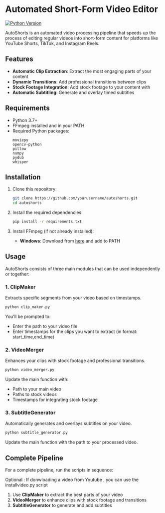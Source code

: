 # Automated Short-Form Video Editor

[![Python Version](https://img.shields.io/badge/python-3.12.8%2B-blue.svg)](https://www.python.org/downloads/)

AutoShorts is an automated video processing pipeline that speeds up the process of editing regular videos into short-form content for platforms like YouTube Shorts, TikTok, and Instagram Reels.

##  Features

- **Automatic Clip Extraction**: Extract the most engaging parts of your content
- **Dynamic Transitions**: Add professional transitions between clips
- **Stock Footage Integration**: Add stock footage to your content with 
- **Automatic Subtitling**: Generate and overlay timed subtitles 

##  Requirements

- Python 3.7+
- FFmpeg installed and in your PATH
- Required Python packages:
  ```
  moviepy
  opencv-python
  pillow
  numpy
  pydub
  whisper
  ```

##  Installation

1. Clone this repository:
   ```bash
   git clone https://github.com/yourusername/autoshorts.git
   cd autoshorts
   ```

2. Install the required dependencies:
   ```bash
   pip install -r requirements.txt
   ```

3. Install FFmpeg (if not already installed):
   - **Windows**: Download from [here](https://ffmpeg.org/download.html) and add to PATH

##  Usage

AutoShorts consists of three main modules that can be used independently or together:

### 1. ClipMaker

Extracts specific segments from your video based on timestamps.

```bash
python clip_maker.py
```

You'll be prompted to:
- Enter the path to your video file
- Enter timestamps for the clips you want to extract (in format: start_time,end_time)

### 2. VideoMerger

Enhances your clips with stock footage and professional transitions.

```bash
python video_merger.py
```

Update the main function with:
- Path to your main video
- Paths to stock videos
- Timestamps for integrating stock footage

### 3. SubtitleGenerator

Automatically generates and overlays subtitles on your video.

```bash
python subtitle_generator.py
```

Update the main function with the path to your processed video.

## Complete Pipeline

For a complete pipeline, run the scripts in sequence:

Optional : If donwloading a video from Youtube , you can use the installvideo.py script

1. Use **ClipMaker** to extract the best parts of your video
2. **VideoMerger** to enhance clips with stock footage and transitions
3. **SubtitleGenerator** to generate and add subtitles
